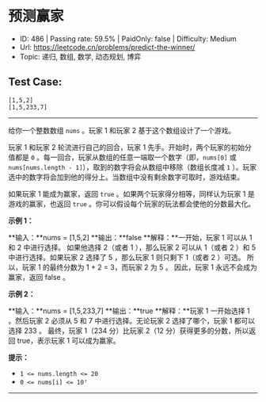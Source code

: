 # 预测赢家                                                           

* ID: 486     | Passing rate: 59.5% | PaidOnly: false  | Difficulty: Medium 
* Url: https://leetcode.cn/problems/predict-the-winner/ 
* Topic: 递归, 数组, 数学, 动态规划, 博弈 

## Test Case:

```
[1,5,2]
[1,5,233,7]
```

---

给你一个整数数组 `nums` 。玩家 1 和玩家 2 基于这个数组设计了一个游戏。

玩家 1 和玩家 2 轮流进行自己的回合，玩家 1 先手。开始时，两个玩家的初始分值都是
`0` 。每一回合，玩家从数组的任意一端取一个数字（即，`nums[0]` 或
`nums[nums.length - 1]`），取到的数字将会从数组中移除（数组长度减 `1`
）。玩家选中的数字将会加到他的得分上。当数组中没有剩余数字可取时，游戏结束。

如果玩家 1 能成为赢家，返回 `true` 。如果两个玩家得分相等，同样认为玩家 1
是游戏的赢家，也返回 `true` 。你可以假设每个玩家的玩法都会使他的分数最大化。


**示例 1：**

**输入：**nums = [1,5,2]
**输出：**false
**解释：**一开始，玩家 1 可以从 1 和 2 中进行选择。
如果他选择 2（或者 1 ），那么玩家 2 可以从 1（或者 2 ）和 5 中进行选择。如果玩家
 2 选择了 5 ，那么玩家 1 则只剩下 1（或者 2 ）可选。 
所以，玩家 1 的最终分数为 1 + 2 = 3，而玩家 2 为 5 。
因此，玩家 1 永远不会成为赢家，返回 false 。

**示例 2：**

**输入：**nums = [1,5,233,7]
**输出：**true
**解释：**玩家 1 一开始选择 1 。然后玩家 2 必须从 5 和 7 中进行选择。无论玩家 2 
选择了哪个，玩家 1 都可以选择 233 。
最终，玩家 1（234 分）比玩家 2（12 分）获得更多的分数，所以返回 true，表示玩家 1
 可以成为赢家。


**提示：**

* `1 <= nums.length <= 20`
* `0 <= nums[i] <= 10⁷`

---